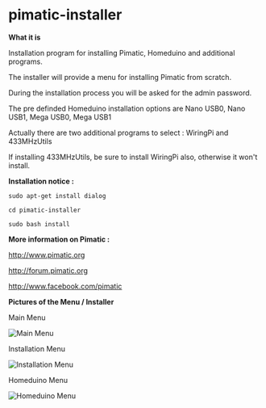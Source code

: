 # pimatic-installer
**What it is**

Installation program for installing Pimatic, Homeduino and additional programs.

The installer will provide a menu for installing Pimatic from scratch.

During the installation process you will be asked for the admin password.

The pre definded Homeduino installation options are Nano USB0, Nano USB1, Mega USB0, Mega USB1

Actually there are two additional programs to select : WiringPi and 433MHzUtils

If installing 433MHzUtils, be sure to install WiringPi also, otherwise it won't install.


**Installation notice :**

```sudo apt-get install dialog```

```cd pimatic-installer```

```sudo bash install```


**More information on Pimatic :**

http://www.pimatic.org

http://forum.pimatic.org

http://www.facebook.com/pimatic


**Pictures of the Menu / Installer**

Main Menu

![Main Menu](http://www.youscreen.de/oykclhdr99.jpg)

Installation Menu

![Installation Menu](http://www.youscreen.de/wpgchebf28.jpg)

Homeduino Menu

![Homeduino Menu](http://www.youscreen.de/cwgoadfq44.jpg)
